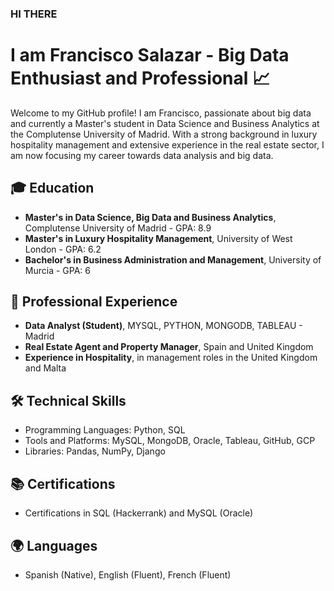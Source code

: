 ### HI THERE 

# I am Francisco Salazar - Big Data Enthusiast and Professional 📈

Welcome to my GitHub profile! I am Francisco, passionate about big data and currently a Master's student in Data Science and Business Analytics at the Complutense University of Madrid. With a strong background in luxury hospitality management and extensive experience in the real estate sector, I am now focusing my career towards data analysis and big data.

## 🎓 Education
- **Master's in Data Science, Big Data and Business Analytics**, Complutense University of Madrid - GPA: 8.9
- **Master's in Luxury Hospitality Management**, University of West London - GPA: 6.2
- **Bachelor's in Business Administration and Management**, University of Murcia - GPA: 6

## 💼 Professional Experience
- **Data Analyst (Student)**, MYSQL, PYTHON, MONGODB, TABLEAU - Madrid
- **Real Estate Agent and Property Manager**, Spain and United Kingdom
- **Experience in Hospitality**, in management roles in the United Kingdom and Malta

## 🛠️ Technical Skills
- Programming Languages: Python, SQL
- Tools and Platforms: MySQL, MongoDB, Oracle, Tableau, GitHub, GCP
- Libraries: Pandas, NumPy, Django

## 📚 Certifications
- Certifications in SQL (Hackerrank) and MySQL (Oracle)

## 🌍 Languages
- Spanish (Native), English (Fluent), French (Fluent)
